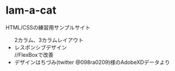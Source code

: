 # Iam-a-cat
HTML/CSSの練習用サンプルサイト
<br>
<ul>
  <liシングルカラム、>2カラム、3カラムレイアウト</li>
  <li>レスポンシブデザイン</li>
  //FlexBoxで改善
  <li>デザインはちづみ(twitter @098ra0209)様のAdobeXDデータより</li>
</ul>
